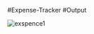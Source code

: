 #Expense-Tracker
#Output

![exspence1](https://user-images.githubusercontent.com/81501716/198052265-9d3917d4-3450-4019-bb58-2f9c462b6f26.png)
